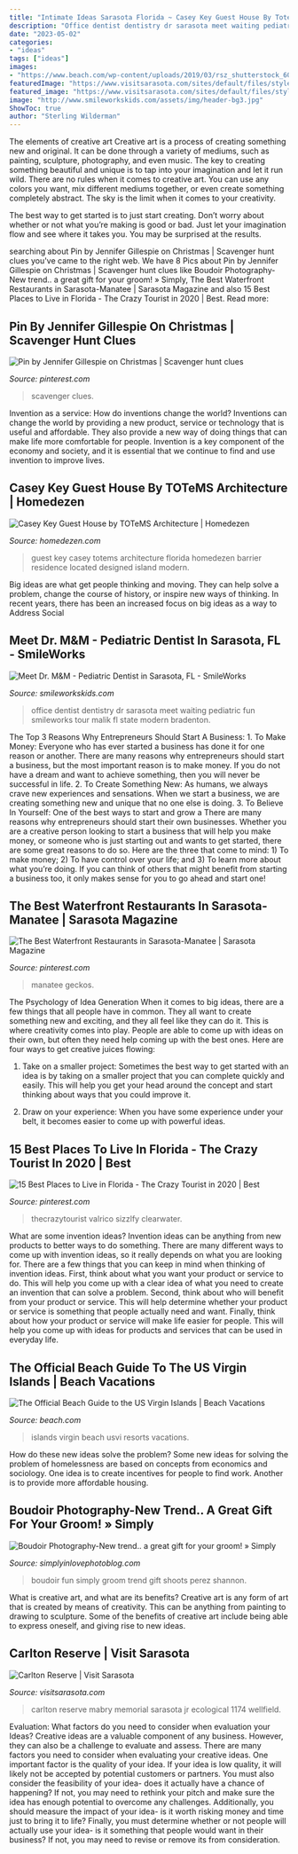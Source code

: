 ```yaml
---
title: "Intimate Ideas Sarasota Florida ~ Casey Key Guest House By Totems Architecture"
description: "Office dentist dentistry dr sarasota meet waiting pediatric fun smileworks tour malik fl state modern bradenton"
date: "2023-05-02"
categories:
- "ideas"
tags: ["ideas"]
images:
- "https://www.beach.com/wp-content/uploads/2019/03/rsz_shutterstock_608617793-e1553095671330.jpg"
featuredImage: "https://www.visitsarasota.com/sites/default/files/styles/listing_node_full/public/mmg_lfef_images/carlton-reserve-383-628e19f82a9dc188b4ed13f1589dd3db.jpg?itok=APnQE24z"
featured_image: "https://www.visitsarasota.com/sites/default/files/styles/listing_node_full/public/mmg_lfef_images/carlton-reserve-383-628e19f82a9dc188b4ed13f1589dd3db.jpg?itok=APnQE24z"
image: "http://www.smileworkskids.com/assets/img/header-bg3.jpg"
ShowToc: true
author: "Sterling Wilderman"
---
```



The elements of creative art
Creative art is a process of creating something new and original. It can be done through a variety of mediums, such as painting, sculpture, photography, and even music. The key to creating something beautiful and unique is to tap into your imagination and let it run wild.
There are no rules when it comes to creative art. You can use any colors you want, mix different mediums together, or even create something completely abstract. The sky is the limit when it comes to your creativity.

The best way to get started is to just start creating. Don’t worry about whether or not what you’re making is good or bad. Just let your imagination flow and see where it takes you. You may be surprised at the results.

	

		
searching about Pin by Jennifer Gillespie on Christmas | Scavenger hunt clues you've came to the right web. We have 8 Pics about Pin by Jennifer Gillespie on Christmas | Scavenger hunt clues like Boudoir Photography-New trend.. a great gift for your groom! » Simply, The Best Waterfront Restaurants in Sarasota-Manatee | Sarasota Magazine and also 15 Best Places to Live in Florida - The Crazy Tourist in 2020 | Best. Read more:
		
    
## Pin By Jennifer Gillespie On Christmas | Scavenger Hunt Clues

<img loading=lazy src="https://i.pinimg.com/736x/54/22/1e/54221e6e11c1862418b4c075b19ee6d5.jpg" onerror="this.onerror=null;this.src='https://tse2.mm.bing.net/th?id=OIP.8HC-FWzIzeXxWgGRomy6YwHaK8&amp;pid=15.1';" alt="Pin by Jennifer Gillespie on Christmas | Scavenger hunt clues">

_Source: pinterest.com_

>scavenger clues. 

	

Invention as a service: How do inventions change the world?
Inventions can change the world by providing a new product, service or technology that is useful and affordable. They also provide a new way of doing things that can make life more comfortable for people. Invention is a key component of the economy and society, and it is essential that we continue to find and use invention to improve lives.

    
## Casey Key Guest House By TOTeMS Architecture | Homedezen

<img loading=lazy src="http://www.homedezen.com/wp-content/uploads/2014/02/Casey-Key-Guest-House-by-TOTeMS-Architecture-04.jpg" onerror="this.onerror=null;this.src='https://tse4.mm.bing.net/th?id=OIP.0LHd29hUQ5NejQAYPqnvrgHaFL&amp;pid=15.1';" alt="Casey Key Guest House by TOTeMS Architecture | Homedezen">

_Source: homedezen.com_

>guest key casey totems architecture florida homedezen barrier residence located designed island modern. 

	

Big ideas are what get people thinking and moving. They can help solve a problem, change the course of history, or inspire new ways of thinking. In recent years, there has been an increased focus on big ideas as a way to Address Social 

    
## Meet Dr. M&amp;M - Pediatric Dentist In Sarasota, FL - SmileWorks

<img loading=lazy src="http://www.smileworkskids.com/assets/img/header-bg3.jpg" onerror="this.onerror=null;this.src='https://tse2.mm.bing.net/th?id=OIP.SBApyG3jV1791TXezTE0IwHaEK&amp;pid=15.1';" alt="Meet Dr. M&amp;M - Pediatric Dentist in Sarasota, FL - SmileWorks">

_Source: smileworkskids.com_

>office dentist dentistry dr sarasota meet waiting pediatric fun smileworks tour malik fl state modern bradenton. 

	

The Top 3 Reasons Why Entrepreneurs Should Start A Business: 1. To Make Money: Everyone who has ever started a business has done it for one reason or another. There are many reasons why entrepreneurs should start a business, but the most important reason is to make money. If you do not have a dream and want to achieve something, then you will never be successful in life. 2. To Create Something New: As humans, we always crave new experiences and sensations. When we start a business, we are creating something new and unique that no one else is doing. 3. To Believe In Yourself: One of the best ways to start and grow a
There are many reasons why entrepreneurs should start their own businesses. Whether you are a creative person looking to start a business that will help you make money, or someone who is just starting out and wants to get started, there are some great reasons to do so. Here are the three that come to mind: 1) To make money; 2) To have control over your life; and 3) To learn more about what you’re doing. If you can think of others that might benefit from starting a business too, it only makes sense for you to go ahead and start one!

    
## The Best Waterfront Restaurants In Sarasota-Manatee | Sarasota Magazine

<img loading=lazy src="https://i.pinimg.com/736x/64/29/a2/6429a27ed3dcea916601a4778a7e119e.jpg" onerror="this.onerror=null;this.src='https://tse3.mm.bing.net/th?id=OIP.EaHsIusSAhjHtM3_W3P7VgHaE8&amp;pid=15.1';" alt="The Best Waterfront Restaurants in Sarasota-Manatee | Sarasota Magazine">

_Source: pinterest.com_

>manatee geckos. 

	

The Psychology of Idea Generation
When it comes to big ideas, there are a few things that all people have in common. They all want to create something new and exciting, and they all feel like they can do it. This is where creativity comes into play. People are able to come up with ideas on their own, but often they need help coming up with the best ones. Here are four ways to get creative juices flowing:
1. Take on a smaller project: Sometimes the best way to get started with an idea is by taking on a smaller project that you can complete quickly and easily. This will help you get your head around the concept and start thinking about ways that you could improve it.

2. Draw on your experience: When you have some experience under your belt, it becomes easier to come up with powerful ideas.

    
## 15 Best Places To Live In Florida - The Crazy Tourist In 2020 | Best

<img loading=lazy src="https://i.pinimg.com/736x/75/29/06/7529061bd0bf1c123b107a42fdda3f1c.jpg" onerror="this.onerror=null;this.src='https://tse3.mm.bing.net/th?id=OIP.mYb2VTvPTHssi8qvwAXdGQHaFj&amp;pid=15.1';" alt="15 Best Places to Live in Florida - The Crazy Tourist in 2020 | Best">

_Source: pinterest.com_

>thecrazytourist valrico sizzlfy clearwater. 

	

What are some invention ideas?
Invention ideas can be anything from new products to better ways to do something. There are many different ways to come up with invention ideas, so it really depends on what you are looking for. There are a few things that you can keep in mind when thinking of invention ideas. 
First, think about what you want your product or service to do. This will help you come up with a clear idea of what you need to create an invention that can solve a problem. Second, think about who will benefit from your product or service. This will help determine whether your product or service is something that people actually need and want. Finally, think about how your product or service will make life easier for people. This will help you come up with ideas for products and services that can be used in everyday life.

    
## The Official Beach Guide To The US Virgin Islands | Beach Vacations

<img loading=lazy src="https://www.beach.com/wp-content/uploads/2019/03/rsz_shutterstock_608617793-e1553095671330.jpg" onerror="this.onerror=null;this.src='https://tse4.mm.bing.net/th?id=OIP.P8YTtWPIk3ZxZd2oUBwbhgHaEB&amp;pid=15.1';" alt="The Official Beach Guide to the US Virgin Islands | Beach Vacations">

_Source: beach.com_

>islands virgin beach usvi resorts vacations. 

	

How do these new ideas solve the problem?
Some new ideas for solving the problem of homelessness are based on concepts from economics and sociology. One idea is to create incentives for people to find work. Another is to provide more affordable housing.

    
## Boudoir Photography-New Trend.. A Great Gift For Your Groom! » Simply

<img loading=lazy src="http://simplyinlovephotoblog.com/wp-content/uploads/2011/06/SIL.Boudoir005.jpg" onerror="this.onerror=null;this.src='https://tse4.mm.bing.net/th?id=OIP.Ei5d5ApDntZjOsoYq_8KTwHaLJ&amp;pid=15.1';" alt="Boudoir Photography-New trend.. a great gift for your groom! » Simply">

_Source: simplyinlovephotoblog.com_

>boudoir fun simply groom trend gift shoots perez shannon. 

	

What is creative art, and what are its benefits?
Creative art is any form of art that is created by means of creativity. This can be anything from painting to drawing to sculpture. Some of the benefits of creative art include being able to express oneself, and giving rise to new ideas.

    
## Carlton Reserve | Visit Sarasota

<img loading=lazy src="https://www.visitsarasota.com/sites/default/files/styles/listing_node_full/public/mmg_lfef_images/carlton-reserve-383-628e19f82a9dc188b4ed13f1589dd3db.jpg?itok=APnQE24z" onerror="this.onerror=null;this.src='https://tse4.mm.bing.net/th?id=OIP.NhrM1KseZGMo3WqLg3GzJAHaFj&amp;pid=15.1';" alt="Carlton Reserve | Visit Sarasota">

_Source: visitsarasota.com_

>carlton reserve mabry memorial sarasota jr ecological 1174 wellfield. 

	

Evaluation: What factors do you need to consider when evaluation your Ideas?
Creative ideas are a valuable component of any business. However, they can also be a challenge to evaluate and assess. There are many factors you need to consider when evaluating your creative ideas. 
One important factor is the quality of your idea. If your idea is low quality, it will likely not be accepted by potential customers or partners. You must also consider the feasibility of your idea- does it actually have a chance of happening? If not, you may need to rethink your pitch and make sure the idea has enough potential to overcome any challenges. Additionally, you should measure the impact of your idea- is it worth risking money and time just to bring it to life? Finally, you must determine whether or not people will actually use your idea- is it something that people would want in their business? If not, you may need to revise or remove its from consideration.

